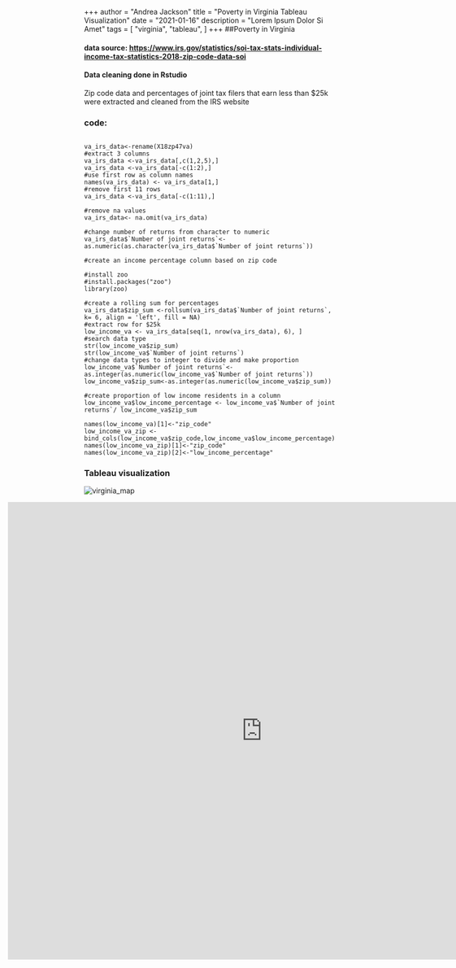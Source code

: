 +++
author = "Andrea Jackson"
title = "Poverty in Virginia Tableau Visualization"
date = "2021-01-16"
description = "Lorem Ipsum Dolor Si Amet"
tags = [
    "virginia",
    "tableau",
]
+++
##Poverty in Virginia 
#### data source: https://www.irs.gov/statistics/soi-tax-stats-individual-income-tax-statistics-2018-zip-code-data-soi 
#### Data cleaning done in Rstudio
Zip code data and percentages of joint tax filers that earn less than $25k were extracted and cleaned from the IRS website

### code:

```{r include = TRUE}

va_irs_data<-rename(X18zp47va)
#extract 3 columns
va_irs_data <-va_irs_data[,c(1,2,5),]
va_irs_data <-va_irs_data[-c(1:2),]
#use first row as column names
names(va_irs_data) <- va_irs_data[1,]
#remove first 11 rows
va_irs_data <-va_irs_data[-c(1:11),]

#remove na values
va_irs_data<- na.omit(va_irs_data)

#change number of returns from character to numeric 
va_irs_data$`Number of joint returns`<-as.numeric(as.character(va_irs_data$`Number of joint returns`))

#create an income percentage column based on zip code

#install zoo
#install.packages("zoo")
library(zoo)

#create a rolling sum for percentages
va_irs_data$zip_sum <-rollsum(va_irs_data$`Number of joint returns`, k= 6, align = 'left', fill = NA)
#extract row for $25k
low_income_va <- va_irs_data[seq(1, nrow(va_irs_data), 6), ]
#search data type
str(low_income_va$zip_sum)
str(low_income_va$`Number of joint returns`)
#change data types to integer to divide and make proportion
low_income_va$`Number of joint returns`<-as.integer(as.numeric(low_income_va$`Number of joint returns`))
low_income_va$zip_sum<-as.integer(as.numeric(low_income_va$zip_sum))

#create proportion of low income residents in a column
low_income_va$low_income_percentage <- low_income_va$`Number of joint returns`/ low_income_va$zip_sum

names(low_income_va)[1]<-"zip_code"
low_income_va_zip <-bind_cols(low_income_va$zip_code,low_income_va$low_income_percentage)
names(low_income_va_zip)[1]<-"zip_code"
names(low_income_va_zip)[2]<-"low_income_percentage"

```
### Tableau visualization
![virginia_map](/images/low_income_va.png)

<div style="align: center; margin-left: -150px;"> <iframe src="https://public.tableau.com/views/low_income_va/Dashboard1?:showVizHome=no&:embed=true" width="1000px" height="900px" frameborder="0"></iframe> </div> 


